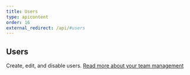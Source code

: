 ```yaml
---
title: Users
type: apicontent
order: 16
external_redirect: /api/#users
---
```


## Users
Create, edit, and disable users. [Read more about your team management](/account_management/team)







